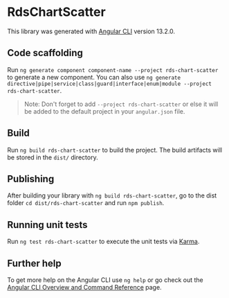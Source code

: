 # RdsChartScatter

This library was generated with [Angular CLI](https://github.com/angular/angular-cli) version 13.2.0.

## Code scaffolding

Run `ng generate component component-name --project rds-chart-scatter` to generate a new component. You can also use `ng generate directive|pipe|service|class|guard|interface|enum|module --project rds-chart-scatter`.
> Note: Don't forget to add `--project rds-chart-scatter` or else it will be added to the default project in your `angular.json` file. 

## Build

Run `ng build rds-chart-scatter` to build the project. The build artifacts will be stored in the `dist/` directory.

## Publishing

After building your library with `ng build rds-chart-scatter`, go to the dist folder `cd dist/rds-chart-scatter` and run `npm publish`.

## Running unit tests

Run `ng test rds-chart-scatter` to execute the unit tests via [Karma](https://karma-runner.github.io).

## Further help

To get more help on the Angular CLI use `ng help` or go check out the [Angular CLI Overview and Command Reference](https://angular.io/cli) page.
